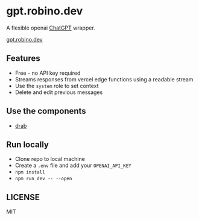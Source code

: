 # gpt.robino.dev

A flexible openai [ChatGPT](https://ai.com) wrapper.

[gpt.robino.dev](https://gpt.robino.dev)

## Features

- Free - no API key required
- Streams responses from vercel edge functions using a readable stream
- Use the `system` role to set context
- Delete and edit previous messages

## Use the components

- [drab](https://github.com/rossrobino/drab)

## Run locally

- Clone repo to local machine
- Create a `.env` file and add your `OPENAI_API_KEY`
- `npm install`
- `npm run dev -- --open`

## LICENSE

MIT
